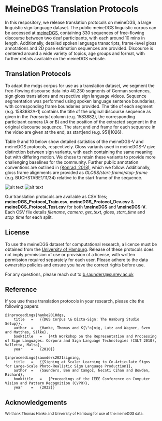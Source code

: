 # MeineDGS Translation Protocols

In this respository, we release translation protocols on meineDGS, a large linguistic sign language dataset. The public meineDGS linguistic corpus can be accessed at [meineDGS](https://www.sign-lang.uni-hamburg.de/dgs-korpus/index.php/welcome.html), containing 330 sequences of free-flowing discourse between two deaf participants, with each around 10 mins in length.  Additionally, detailed spoken language transcripts, frame-level gloss annotations and 2D pose estimation sequences are provided. Discourse is centered around a wide variety of topics, age groups and format, with further details available on the meineDGS website. 

## Translation Protocols

To adapt the mdgs corpus for use as a translation dataset, we segment the free-flowing discourse data into 40,230 segments of German sentences, sign gloss translations and respective sign language videos. Sequence segmentation was performed using spoken language sentence boundaries, with corresponding frame boundaries provided. The title of each segment (e.g. 1583882A-1) contains the title of the original discourse sequence as given in the *Transcript* column (e.g. 1583882), the corresponding participant camera (A or B) and the position of the extracted segment in the original discourse sequence. The start and end frame for each sequence in the video are given at the end, as start|end (e.g. 951|1026).

Table 9 and 10 below show detailed statistics of the meineDGS-V and meineDGS protocols, respectively. Gloss variants used in meineDGS-V give distinction between sign variants, with each containing the same meaning but with differing motion. We chose to retain these variants to provide more challenging baselines for the community. Further public annotation conventions are outlined in [(Konrad, 2018)](https://www.sign-lang.uni-hamburg.de/dgs-korpus/arbeitspapiere/DGS-Korpus_AP03-2018-01v02_en.pdf), which we follow. Additionally, gloss frame alignments are provided as *GLOSS/start-frame/stop-frame* (e.g. BUCHSTABE1/11/34) relative to the start frame of the sequence.

![alt text](https://github.com/BenSaunders27/meineDGS-Translation-Splits/blob/main/mDGS-V_Table.png?raw=true)
![alt text](https://github.com/BenSaunders27/meineDGS-Translation-Splits/blob/main/mDGS.png?raw=true)

Our translation protocols are available as CSV files; **meineDGS_Protocol_Train.csv**, **meineDGS_Protocol_Dev.csv** & **meineDGS_Protocol_Test.csv** for both **\meineDGS** and **\meineDGS-V**. Each CSV file details *filename*, *camera*, *ger\_text*, *gloss*, *start\_time* and *stop\_time* for each split.

## License

To use the meineDGS dataset for computational research, a licence must be obtained from the [University of Hamburg](https://www.sign-lang.uni-hamburg.de/meinedgs/). Release of these protocols does not imply permission of use or provision of a license, with written permission required separately for each user. Please adhere to the data ownership policies and ensure you have the correct rights before use.

For any questions, please reach out to [b.saunders@surrey.ac.uk](b.saunders@surrey.ac.uk)

## Reference

If you use these translation protocols in your research, please cite the following papers:

```
@inproceedings{hanke2010dgs,
    title   =   {{DGS Corpus \& Dicta-Sign: The Hamburg Studio Setup}},
    author  =   {Hanke, Thomas and K{\"o}nig, Lutz and Wagner, Sven and Matthes, Silke},
    booktitle   =   {4th Workshop on the Representation and Processing of Sign Languages: Corpora and Sign Language Technologies (CSLT 2010), Valletta, Malta},
    year    =   {2010}}

@inproceedings{saunders2021signing,
    title   =	{{Signing at Scale: Learning to Co-Articulate Signs for Large-Scale Photo-Realistic Sign Language Production}},
    author  =	{Saunders, Ben and Camgoz, Necati Cihan and Bowden, Richard},
    booktitle   =	{Proceedings of the IEEE Conference on Computer Vision and Pattern Recognition (CVPR)},
    year    =	{2022}}

```

## Acknowledgements
<sub>We thank Thomas Hanke and University of Hamburg for use of the meineDGS data. </sub>

